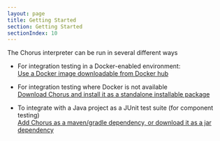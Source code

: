 ```yaml
---
layout: page
title: Getting Started
section: Getting Started
sectionIndex: 10
---
```


The Chorus interpreter can be run in several different ways

* For integration testing in a Docker-enabled environment:  
  [Use a Docker image downloadable from Docker hub](/pages/GettingStarted/Docker/RunningWithDocker) 
  
* For integration testing where Docker is not available  
  [Download Chorus and install it as a standalone installable package](/pages/GettingStarted/StandaloneInstallable/RunningAsAStandaloneInstallable)
  
* To integrate with a Java project as a JUnit test suite (for component testing)  
  [Add Chorus as a maven/gradle dependency, or download it as a jar dependency](/pages/GettingStarted/JUnitTests/RunningAsJUnitSuite)



